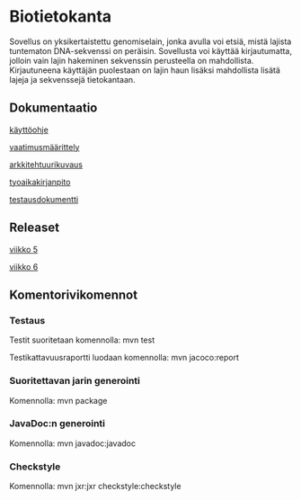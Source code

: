 # Biotietokanta
Sovellus on yksikertaistettu genomiselain, jonka avulla voi etsiä, mistä lajista tuntematon DNA-sekvenssi on peräisin. Sovellusta voi käyttää kirjautumatta, jolloin vain lajin hakeminen sekvenssin perusteella on mahdollista. Kirjautuneena käyttäjän puolestaan on lajin haun lisäksi mahdollista lisätä lajeja ja sekvenssejä tietokantaan.

## Dokumentaatio

[käyttöohje](/dokumentaatio/kayttoohje.md)

[vaatimusmäärittely](/dokumentaatio/vaatimusmaarittely.md)

[arkkitehtuurikuvaus](/dokumentaatio/arkkitehtuuri.md)

[tyoaikakirjanpito](/dokumentaatio/tyoaikakirjanpito.md)

[testausdokumentti](/dokumentaatio/testaus.md)

## Releaset

[viikko 5](https://github.com/himmi12/ot-harjoitustyo/releases/tag/viikko5)

[viikko 6](https://github.com/himmi12/ot-harjoitustyo/releases/tag/viikko6)

## Komentorivikomennot

### Testaus
Testit suoritetaan komennolla: mvn test

Testikattavuusraportti luodaan komennolla: mvn jacoco:report

### Suoritettavan jarin generointi 
Komennolla: mvn package

### JavaDoc:n generointi
Komennolla: mvn javadoc:javadoc

### Checkstyle
Komennolla: mvn jxr:jxr checkstyle:checkstyle


